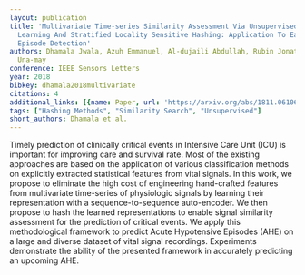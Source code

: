 ```yaml
---
layout: publication
title: 'Multivariate Time-series Similarity Assessment Via Unsupervised Representation
  Learning And Stratified Locality Sensitive Hashing: Application To Early Acute Hypotensive
  Episode Detection'
authors: Dhamala Jwala, Azuh Emmanuel, Al-dujaili Abdullah, Rubin Jonathan, O'reilly
  Una-may
conference: IEEE Sensors Letters
year: 2018
bibkey: dhamala2018multivariate
citations: 4
additional_links: [{name: Paper, url: 'https://arxiv.org/abs/1811.06106'}]
tags: ["Hashing Methods", "Similarity Search", "Unsupervised"]
short_authors: Dhamala et al.
---
```

Timely prediction of clinically critical events in Intensive Care Unit (ICU)
is important for improving care and survival rate. Most of the existing
approaches are based on the application of various classification methods on
explicitly extracted statistical features from vital signals. In this work, we
propose to eliminate the high cost of engineering hand-crafted features from
multivariate time-series of physiologic signals by learning their
representation with a sequence-to-sequence auto-encoder. We then propose to
hash the learned representations to enable signal similarity assessment for the
prediction of critical events. We apply this methodological framework to
predict Acute Hypotensive Episodes (AHE) on a large and diverse dataset of
vital signal recordings. Experiments demonstrate the ability of the presented
framework in accurately predicting an upcoming AHE.